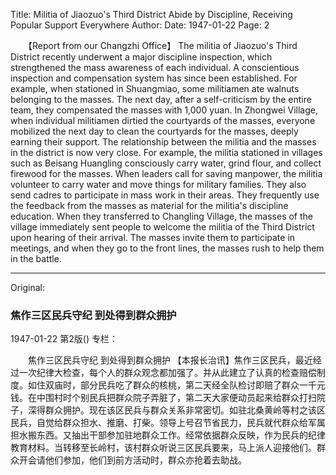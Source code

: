 Title: Militia of Jiaozuo's Third District Abide by Discipline, Receiving Popular Support Everywhere
Author:
Date: 1947-01-22
Page: 2

　　【Report from our Changzhi Office】 The militia of Jiaozuo's Third District recently underwent a major discipline inspection, which strengthened the mass awareness of each individual. A conscientious inspection and compensation system has since been established. For example, when stationed in Shuangmiao, some militiamen ate walnuts belonging to the masses. The next day, after a self-criticism by the entire team, they compensated the masses with 1,000 yuan. In Zhongwei Village, when individual militiamen dirtied the courtyards of the masses, everyone mobilized the next day to clean the courtyards for the masses, deeply earning their support. The relationship between the militia and the masses in the district is now very close. For example, the militia stationed in villages such as Beisang Huangling consciously carry water, grind flour, and collect firewood for the masses. When leaders call for saving manpower, the militia volunteer to carry water and move things for military families. They also send cadres to participate in mass work in their areas. They frequently use the feedback from the masses as material for the militia's discipline education. When they transferred to Changling Village, the masses of the village immediately sent people to welcome the militia of the Third District upon hearing of their arrival. The masses invite them to participate in meetings, and when they go to the front lines, the masses rush to help them in the battle.



<hr /> 

Original: 


### 焦作三区民兵守纪  到处得到群众拥护

1947-01-22
第2版()
专栏：

　　焦作三区民兵守纪
    到处得到群众拥护
    【本报长治讯】焦作三区民兵，最近经过一次纪律大检查，每个人的群众观念都加强了。并从此建立了认真的检查赔偿制度。如住双庙时，部分民兵吃了群众的核桃，第二天经全队检讨即赔了群众一千元钱。在中围村时个别民兵把群众院子弄脏了，第二天大家便动员起来给群众打扫院子，深得群众拥护。现在该区民兵与群众关系非常密切。如驻北桑黄岭等村之该区民兵，自觉给群众担水、推磨、打柴。领导上号召节省民力，民兵就代群众给军属担水搬东西。又抽出干部参加驻地群众工作。经常依据群众反映，作为民兵的纪律教育材料。当转移至长岭村，该村群众听说三区民兵要来，马上派人迎接他们。群众开会请他们参加，他们到前方活动时，群众亦抢着去助战。
